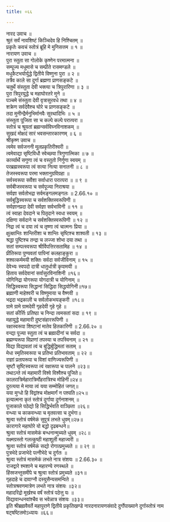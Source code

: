 ```yaml
---
title: ०६६

---
```

नारद उवाच ॥  
श्रुतं सर्वं नावशिष्टं किञ्चिदेव हि निश्चितम् ॥  
प्रकृतेः कवचं स्तोत्रं ब्रूहि मे मुनिसत्तम ॥ १ ॥  
नारायण उवाच ॥  
पुरा स्तुता सा गोलोके कृष्णेन परमात्मना ॥  
सम्पूज्य मधुमासे च सम्प्रीते रासमण्डले ॥  
मधुकैटभयोर्युद्धे द्वितीये विष्णुना पुरा ॥ २ ॥  
तत्रैव काले सा दुर्गा ब्रह्मणा प्राणसङ्कटे ॥  
चतुर्थे संस्तुता देवी भक्त्या च त्रिपुरारिणा ॥ ३ ॥  
पुरा त्रिपुरयुद्धे च महाघोरतरे मुने ॥  
पञ्चमे संस्तुता देवी वृत्रासुरवधे तथा ॥ ४ ॥  
शक्रेण सर्वदेवैश्च घोरे च प्राणसङ्कटे ॥  
तदा मुनीन्द्रैर्मनुभिर्मानवैः सुरथादिभिः ॥ ५ ॥  
संस्तुता पूजिता सा च कल्पे कल्पे परात्परा ॥  
स्तोत्रं च श्रूयतां ब्रह्मन्सर्वविघ्नविनाशकम् ॥  
सुखदं मोक्षदं सारं भवसन्तारकारणम् ॥ ६ ॥  
श्रीकृष्ण उवाच ॥  
त्वमेव सर्वजननी मूलप्रकृतिरीश्वरी ॥  
त्वमेवाद्या सृष्टिविधौ स्वेच्छया त्रिगुणात्मिका ॥ ७ ॥  
कार्य्यार्थे सगुणा त्वं च वस्तुतो निर्गुणा स्वयम् ॥  
परब्रह्मस्वरूपा त्वं सत्या नित्या सनातनी ॥ ८ ॥  
तेजस्स्वरूपा परमा भक्तानुग्रविग्रहा ॥  
सर्वस्वरूपा सर्वेशा सर्वाधारा परात्परा ॥ ॥ ९ ॥  
सर्वबीजस्वरूपा च सर्वपूज्या निराश्रया ॥  
सर्वज्ञा सर्वतोभद्रा सर्वमङ्गलमङ्गलः ॥ 2.66.१० ॥  
सर्वबुद्धिस्वरूपा च सर्वशक्तिस्वरूपिणी ॥  
सर्वज्ञानप्रदा देवी सर्वज्ञा सर्वभाविनी ॥ ११ ॥  
त्वं स्वाहा देवदाने च पितृदाने स्वधा स्वयम् ॥  
दक्षिणा सर्वदाने च सर्वशक्तिस्वरूपिणी ॥ १२ ॥  
निद्रा त्वं च दया त्वं च तृष्णा त्वं चात्मनः प्रिया ॥  
क्षुत्क्षान्तिः शान्तिरीशा च शान्तिः सृष्टिश्च शाश्वती ॥ १३ ॥  
श्रद्धा पुष्टिश्च तन्द्रा च लज्जा शोभा दया तथा ॥  
सतां सम्पत्स्वरूपा श्रीर्विपत्तिरसतामिह ॥ १४ ॥  
प्रीतिरूपा पुण्यवतां पापिनां कलहाङ्कुरा ॥  
शश्वत्कर्ममयी शक्तिः सर्वदा सर्वजीविनाम् ॥ १५ ॥  
देवेभ्यः स्वपदो दात्री धातुर्धात्री कृपामयी ॥  
हिताय सर्वदेवानां सर्वासुरविनाशिनी ॥१६॥  
योगिनिद्रा योगरूपा योगदात्री च योगिनाम् ॥  
सिद्धिस्वरूपा सिद्धानां सिद्धिदा सिद्धयोगिनी॥१७॥  
ब्रह्माणी माहेश्वरी च विष्णुमाया च वैष्णवी ॥  
भद्रदा भद्रकाली च सर्वलोकभयङ्करी ॥१८॥  
ग्रामे ग्रामे ग्रामदेवी गृहदेवी गृहे गृहे ॥  
सतां कीर्त्तिः प्रतिष्ठा च निन्दा त्वमसतां सदा ॥ १९ ॥  
महायुद्धे महामारी दुष्टसंहाररूपिणी ॥  
रक्षास्वरूपा शिष्टानां मातेव हितकारिणी ॥ 2.66.२० ॥  
वन्द्या पूज्या स्तुता त्वं च ब्रह्मादीनां च सर्वदा ॥  
ब्रह्मण्यरूपा विप्राणां तपस्या च तपस्विनाम् ॥ २१ ॥  
विद्या विद्यावतां त्वं च बुद्धिर्बुद्धिमतां सताम् ॥  
मेधा स्मृतिस्वरूपा च प्रतिभा प्रतिभावताम् ॥ २२ ॥  
राज्ञां प्रतापरूपा च विशां वाणिज्यरूपिणी ॥  
सृष्टौ सृष्टिस्वरूपा त्वं रक्षारूपा च पालने ॥२३॥  
तथाऽन्ते त्वं महामारी विश्वे विश्वैश्च पूजिते॥  
कालरात्रिर्महारात्रिर्मोहरात्रिश्च मोहिनी॥२४॥  
दुरत्यया मे माया त्वं यया सम्मोहितं जगत्॥  
यया मुग्धो हि विद्वांश्च मोक्षमार्गं न पश्यति॥२५॥  
इत्यात्मना कृतं स्तोत्रं दुर्गाया दुर्गनाशनम् ॥  
पूजाकाले पठेद्यो हि सिद्धिर्भवति वाञ्छिता ॥२६॥  
वन्ध्या च काकवन्ध्या च मृतवत्सा च दुर्भगा॥  
श्रुत्वा स्तोत्रं वर्षमेकं सुपुत्रं लभते धुवम्॥२७॥  
कारागारे महाघोरे यो बद्धो दृढबन्धने॥  
श्रुत्वा स्तोत्रं मासमेकं बन्धनान्मुच्यते धुवम् ॥२८॥  
यक्ष्मग्रस्तो गलत्कुष्ठी महाशूली महाज्वरी ॥  
श्रुत्वा स्तोत्रं वर्षमेकं सद्यो रोगात्प्रमुच्यते ॥ ॥ २९ ॥  
पुत्रभेदे प्रजाभेदे पत्नीभेदे च दुर्गतः ॥  
श्रुत्वा स्तोत्रं मासमेकं लभते नात्र संशयः ॥ 2.66.३० ॥  
राजद्वारे श्मशाने च महारण्ये रणस्थले ॥  
हिंस्रजन्तुसमीपे च श्रुत्वा स्तोत्रं प्रमुच्यते ॥३१॥  
गृहदाहे च दावाग्नौ दस्युसैन्यसमन्विते ॥  
स्तोत्रश्रवणमात्रेण लभते नात्र संशयः ॥३२॥  
महादरिद्रो मूर्खश्च वर्षं स्तोत्रं पठेत्तु यः ॥  
विद्यावान्धनवांश्चैव स भवेन्नात्र संशयः ॥३३॥  
इति श्रीब्रह्मवैवर्ते महापुराणे द्वितीये प्रकृतिखण्डे नारदनारायणसंवादे दुर्गोपाख्याने दुर्गास्तोत्रं नाम षट्षष्टितमोऽध्यायः ॥६६॥
